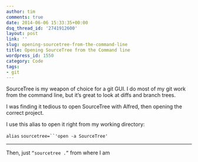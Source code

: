 ```yaml
---
author: tim
comments: true
date: 2014-06-06 15:33:35+00:00
dsq_thread_id: '2741912600'
layout: post
link: ''
slug: opening-sourcetree-from-the-command-line
title: Opening SourceTree from the Command line
wordpress_id: 1550
category: Code
tags:
- git
---
```


SourceTree is my weapon of choice for a git GUI. I do most of my git work from
the command line, but it’s great to look at diffs and branch trees.

I was finding it tedious to open SourceTree with Alfred, then opening the
correct project.

I use this alias to open it right from my working directory:

`alias` `sourcetree=``'open -a SourceTree'`

  
  
---  
  
Then, just ```“sourcetree .”``` from where I am

